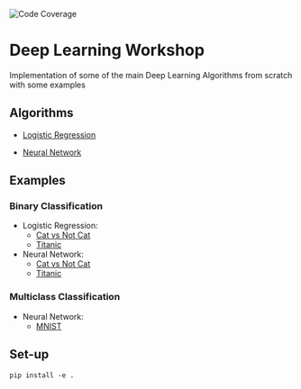 ![Code Coverage]()

# Deep Learning Workshop
Implementation of some of the main Deep Learning Algorithms from scratch with some examples

## Algorithms

* [Logistic Regression](dl_workshop/logistic_regression.py)

* [Neural Network](dl_workshop/neural_network.py)

## Examples

### Binary Classification

* Logistic Regression:
  * [Cat vs Not Cat](examples/BinaryClassification/cat_vs_noncat_lr.py)
  * [Titanic](examples/BinaryClassification/titanic_lr.py)
* Neural Network:
  * [Cat vs Not Cat](examples/BinaryClassification/cat_vs_noncat_nn.py)
  * [Titanic](examples/BinaryClassification/titanic_nn.py)

### Multiclass Classification

* Neural Network:
  * [MNIST](examples/MulticlassClassification/mnist_nn.py)

## Set-up

```pip install -e .```